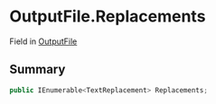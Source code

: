 # OutputFile.Replacements

Field in [OutputFile](api/csharp/yarn.compiler.upgrader.upgraderesult.outputfile.md)

## Summary



```csharp
public IEnumerable<TextReplacement> Replacements;
```

